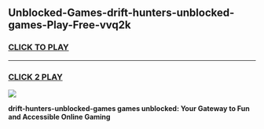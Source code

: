 
## Unblocked-Games-drift-hunters-unblocked-games-Play-Free-vvq2k
<h3>
<a href="https://premium76.site?title=drift-hunters-unblocked-games&ref=20M">CLICK TO PLAY</a></h3>
<hr>

<h3>
<a href="https://premium76.site?title=drift-hunters-unblocked-games&ref=20M">CLICK 2 PLAY</a>
  
</h3>

<a href="https://premium76.site?title=drift-hunters-unblocked-games&ref=19M"><img src="https://clearcache.store/games.png"></a>


**drift-hunters-unblocked-games games unblocked: Your Gateway to Fun and Accessible Online Gaming**
